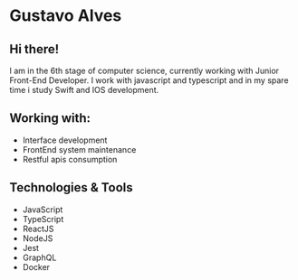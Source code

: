 # Gustavo Alves

## Hi there!

I am in the 6th stage of computer science, currently working with Junior Front-End Developer.
I work with javascript and typescript and in my spare time i study Swift and IOS development.

## Working with:

 * Interface development
 * FrontEnd system maintenance
 * Restful apis consumption

## Technologies & Tools

 * JavaScript
 * TypeScript
 * ReactJS
 * NodeJS
 * Jest
 * GraphQL
 * Docker
